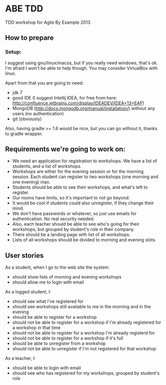 # ABE TDD


TDD workshop for Agile By Example 2013

## How to prepare


### Setup:

I suggest using gnu/linux/macos, but if you really need windows, that's ok. I'm afraid I won't be able to help though. You may consider VirtualBox with linux.

Apart from that you are going to need:

- jdk 7
- good IDE (I suggest Intellij IDEA, for free from here:  http://confluence.jetbrains.com/display/IDEADEV/IDEA+13+EAP)
- MongoDB (http://docs.mongodb.org/manual/installation/) without any users (no authentication)
- git (obviously)


Also, having gradle >= 1.6 would be nice, but you can go without it, thanks to gradle wrapper. 


## Requirements we're going to work on:

- We need an application for registration to workshops. We have a list of students, and a list of workshops.
- Workshops are either for the evening session or for the morning session. Each student can register to two workshops (one morning and one evening) max.
- Students should be able to see their workshops, and what's left to register.
- Our rooms have limits, so it's important to not go beyond.
- It would be cool if students could also unregister, if they change their mind.
- We don't have passwords or whatever, so just use emails for authentication. No real security needed.
- Also, each teacher should be able to see who's going for their workshops, but grouped by student's role in their company.
- There should be a landing page with list of all workshops.
- Lists of all workshops should be divided to morning and evening slots.

## User stories

As a student, when I go to the web site the system:

- should show lists of morning and evening workshops
- should allow me to login with email

As a logged student, I:

- should see what I've registered for
- should see workshops still available to me in the morning and in the evening
- should be able to register for a workshop
- should not be able to register for a workshop if I'm already registered for a workshop in that time
- should not be able to register for a workshop I'm already registerd for
- should not be able to register for a workshop if it's full
- should be able to unregister from a workshop
- should not be able to unregister if I'm not registered for that workshop

As a teacher, I:

- should be able to login with email
- should see who has registered for my workshops, grouped by student's role






